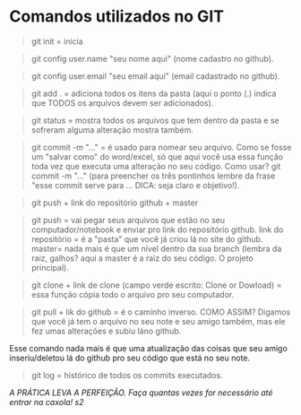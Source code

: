 # Comandos utilizados no GIT

> git init = inicia 

> git config user.name "seu nome aqui" (nome cadastro no github).

> git config user.email "seu email aqui" (email cadastrado no github).

> git add . = adiciona todos os itens da pasta (aqui o ponto (.) indica que TODOS os arquivos devem ser adicionados).

> git status = mostra todos os arquivos que tem dentro da pasta e se sofreram alguma alteração mostra também.

> git commit -m "..." = é usado para nomear seu arquivo. Como se fosse um "salvar como" do word/excel, só que aqui você usa essa função toda vez que executa uma alteração no seu código.
Como usar? git commit -m "..." (para preencher os três pontinhos lembre da frase "esse commit serve para ... DICA: seja claro e objetivo!).

> git push + link do repositório github + master 

> git push = vai pegar seus arquivos que estão no seu computador/notebook e enviar pro link do repositório github.
link do repositório = é a "pasta" que você já criou lá no site do github.
master= nada mais é que um nível dentro da sua branch (lembra da raiz, galhos? aqui a master é a raiz do seu código. O projeto principal).

> git clone + link de clone (campo verde escrito: Clone or Dowload) = essa função cópia todo o arquivo pro seu computador.

> git pull + lik do github = é o caminho inverso. 
COMO ASSIM? Digamos que você já tem o arquivo no seu note e seu amigo também, mas ele fez umas alterações e subiu láno github.

Esse comando nada mais é que uma atualização das coisas que seu amigo inseriu/deletou lá do github pro seu código que está no seu note.

> git log = histórico de todos os commits executados.

*A PRÁTICA LEVA A PERFEIÇÃO. Faça quantas vezes for necessário até entrar na caxola! s2*

